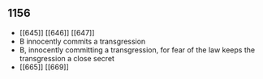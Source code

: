## 1156
- [[645]] [[646]] [[647]] 
- B innocently commits a transgression
- B, innocently committing a transgression, for fear of the law keeps the transgression a close secret
- [[665]] [[669]] 

